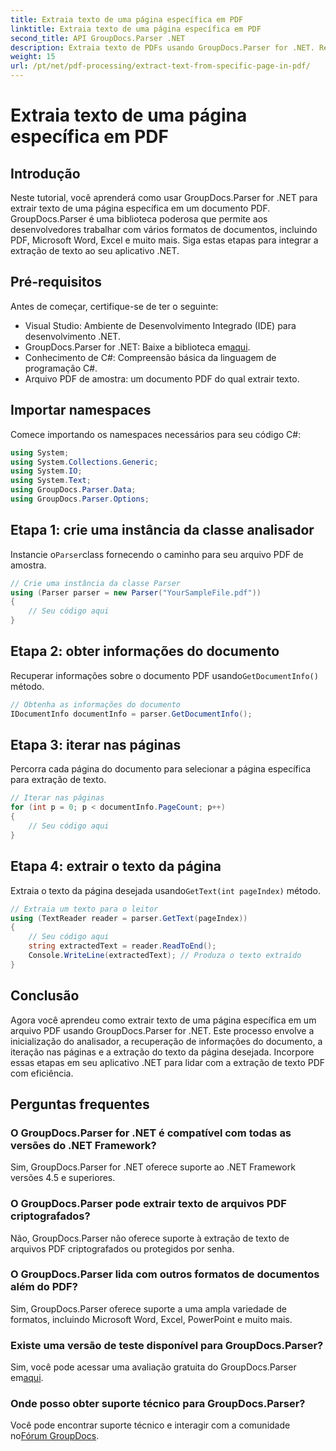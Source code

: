 ```yaml
---
title: Extraia texto de uma página específica em PDF
linktitle: Extraia texto de uma página específica em PDF
second_title: API GroupDocs.Parser .NET
description: Extraia texto de PDFs usando GroupDocs.Parser for .NET. Recupere facilmente conteúdo de página específico com esta biblioteca poderosa.
weight: 15
url: /pt/net/pdf-processing/extract-text-from-specific-page-in-pdf/
---
```


# Extraia texto de uma página específica em PDF

## Introdução
Neste tutorial, você aprenderá como usar GroupDocs.Parser for .NET para extrair texto de uma página específica em um documento PDF. GroupDocs.Parser é uma biblioteca poderosa que permite aos desenvolvedores trabalhar com vários formatos de documentos, incluindo PDF, Microsoft Word, Excel e muito mais. Siga estas etapas para integrar a extração de texto ao seu aplicativo .NET.
## Pré-requisitos
Antes de começar, certifique-se de ter o seguinte:
- Visual Studio: Ambiente de Desenvolvimento Integrado (IDE) para desenvolvimento .NET.
-  GroupDocs.Parser for .NET: Baixe a biblioteca em[aqui](https://releases.groupdocs.com/parser/net/).
- Conhecimento de C#: Compreensão básica da linguagem de programação C#.
- Arquivo PDF de amostra: um documento PDF do qual extrair texto.

## Importar namespaces
Comece importando os namespaces necessários para seu código C#:
```csharp
using System;
using System.Collections.Generic;
using System.IO;
using System.Text;
using GroupDocs.Parser.Data;
using GroupDocs.Parser.Options;
```
## Etapa 1: crie uma instância da classe analisador
 Instancie o`Parser`class fornecendo o caminho para seu arquivo PDF de amostra.
```csharp
// Crie uma instância da classe Parser
using (Parser parser = new Parser("YourSampleFile.pdf"))
{
    // Seu código aqui
}
```
## Etapa 2: obter informações do documento
 Recuperar informações sobre o documento PDF usando`GetDocumentInfo()` método.
```csharp
// Obtenha as informações do documento
IDocumentInfo documentInfo = parser.GetDocumentInfo();
```
## Etapa 3: iterar nas páginas
Percorra cada página do documento para selecionar a página específica para extração de texto.
```csharp
// Iterar nas páginas
for (int p = 0; p < documentInfo.PageCount; p++)
{
    // Seu código aqui
}
```
## Etapa 4: extrair o texto da página
 Extraia o texto da página desejada usando`GetText(int pageIndex)` método.
```csharp
// Extraia um texto para o leitor
using (TextReader reader = parser.GetText(pageIndex))
{
    // Seu código aqui
    string extractedText = reader.ReadToEnd();
    Console.WriteLine(extractedText); // Produza o texto extraído
}
```

## Conclusão
Agora você aprendeu como extrair texto de uma página específica em um arquivo PDF usando GroupDocs.Parser for .NET. Este processo envolve a inicialização do analisador, a recuperação de informações do documento, a iteração nas páginas e a extração do texto da página desejada. Incorpore essas etapas em seu aplicativo .NET para lidar com a extração de texto PDF com eficiência.

## Perguntas frequentes
### O GroupDocs.Parser for .NET é compatível com todas as versões do .NET Framework?
Sim, GroupDocs.Parser for .NET oferece suporte ao .NET Framework versões 4.5 e superiores.
### O GroupDocs.Parser pode extrair texto de arquivos PDF criptografados?
Não, GroupDocs.Parser não oferece suporte à extração de texto de arquivos PDF criptografados ou protegidos por senha.
### O GroupDocs.Parser lida com outros formatos de documentos além do PDF?
Sim, GroupDocs.Parser oferece suporte a uma ampla variedade de formatos, incluindo Microsoft Word, Excel, PowerPoint e muito mais.
### Existe uma versão de teste disponível para GroupDocs.Parser?
 Sim, você pode acessar uma avaliação gratuita do GroupDocs.Parser em[aqui](https://releases.groupdocs.com/).
### Onde posso obter suporte técnico para GroupDocs.Parser?
 Você pode encontrar suporte técnico e interagir com a comunidade no[Fórum GroupDocs](https://forum.groupdocs.com/c/parser/17).